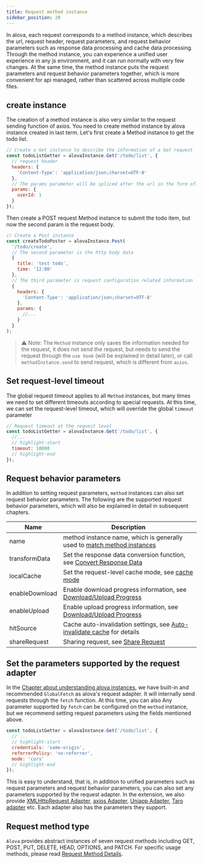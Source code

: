 ```yaml
---
title: Request method instance
sidebar_position: 20
---
```


In alova, each request corresponds to a method instance, which describes the url, request header, request parameters, and request behavior parameters such as response data processing and cache data processing. Through the method instance, you can experience a unified user experience in any js environment, and it can run normally with very few changes. At the same time, the method instance puts the request parameters and request behavior parameters together, which is more convenient for api managed, rather than scattered across multiple code files.

## create instance

The creation of a method instance is also very similar to the request sending function of axios. You need to create method instance by alova instance created in last term. Let's first create a Method instance to get the todo list.

```javascript
// Create a Get instance to describe the information of a Get request
const todoListGetter = alovaInstance.Get('/todo/list', {
  // request header
  headers: {
    'Content-Type': 'application/json;charset=UTF-8'
  },
  // The params parameter will be spliced after the url in the form of?
  params: {
    userId: 1
  }
});
```

Then create a POST request Method instance to submit the todo item, but now the second param is the request body.

```javascript
// Create a Post instance
const createTodoPoster = alovaInstance.Post(
  '/todo/create',
  // The second parameter is the http body data
  {
    title: 'test todo',
    time: '12:00'
  },
  // The third parameter is request configuration related information
  {
    headers: {
      'Content-Type': 'application/json;charset=UTF-8'
    },
    params: {
      //...
    }
  }
);
```

> ⚠️ Note: The `Method` instance only saves the information needed for the request, it does not send the request, but needs to send the request through the `use hook` (will be explained in detail later), or call `methodInstance.send` to send request, which is different from `axios`.

## Set request-level timeout

The global request timeout applies to all `Method` instances, but many times we need to set different timeouts according to special requests. At this time, we can set the request-level timeout, which will override the global `timeout` parameter

```javascript
// Request timeout at the request level
const todoListGetter = alovaInstance.Get('/todo/list', {
  //...
  // highlight-start
  timeout: 10000
  // highlight-end
});
```

## Request behavior parameters

In addition to setting request parameters, `method` instances can also set request behavior parameters. The following are the supported request behavior parameters, which will also be explained in detail in subsequent chapters.

| Name           | Description                                                                                                            |
| -------------- | ---------------------------------------------------------------------------------------------------------------------- |
| name           | method instance name, which is generally used to [match method instances](/tutorial/next-step/method-instance-matcher) |
| transformData  | Set the response data conversion function, see [Convert Response Data](/tutorial/learning/transform-response-data)     |
| localCache     | Set the request-level cache mode, see [cache mode](/tutorial/learning/response-cache)                                  |
| enableDownload | Enable download progress information, see [Download/Upload Progress](/tutorial/next-step/download-upload-progress)     |
| enableUpload   | Enable upload progress information, see [Download/Upload Progress](/tutorial/next-step/download-upload-progress)       |
| hitSource      | Cache auto-invalidation settings, see [Auto-invalidate cache](/tutorial/next-step/auto-invalidate-cache) for details   |
| shareRequest   | Sharing request, see [Share Request](/tutorial/next-step/share-request)                                                |

## Set the parameters supported by the request adapter

In the [Chapter about understanding alova instances](/tutorial/learning/alova-instance), we have built-in and recommended `GlobalFetch` as alova's request adapter. It will internally send requests through the `fetch` function. At this time, you can also Any parameter supported by `fetch` can be configured on the `method` instance, but we recommend setting request parameters using the fields mentioned above.

```javascript
const todoListGetter = alovaInstance.Get('/todo/list', {
  // ...
  // highlight-start
  credentials: 'same-origin',
  referrerPolicy: 'no-referrer',
  mode: 'cors'
  // highlight-end
});
```

This is easy to understand, that is, in addition to unified parameters such as request parameters and request behavior parameters, you can also set any parameters supported by the request adapter. In the extension, we also provide [XMLHttpRequest Adapter](/tutorial/extension/alova-adapter-xhr), [axios Adapter](/tutorial/extension/alova-adapter-axios), [Uniapp Adapter](/tutorial/extension/alova-adapter-uniapp), [Taro adapter](/tutorial/extension/alova-adapter-taro) etc. Each adapter also has the parameters they support.

## Request method type

`Alova` provides abstract instances of seven request methods including GET, POST, PUT, DELETE, HEAD, OPTIONS, and PATCH. For specific usage methods, please read [Request Method Details](../next-step/method-details).
